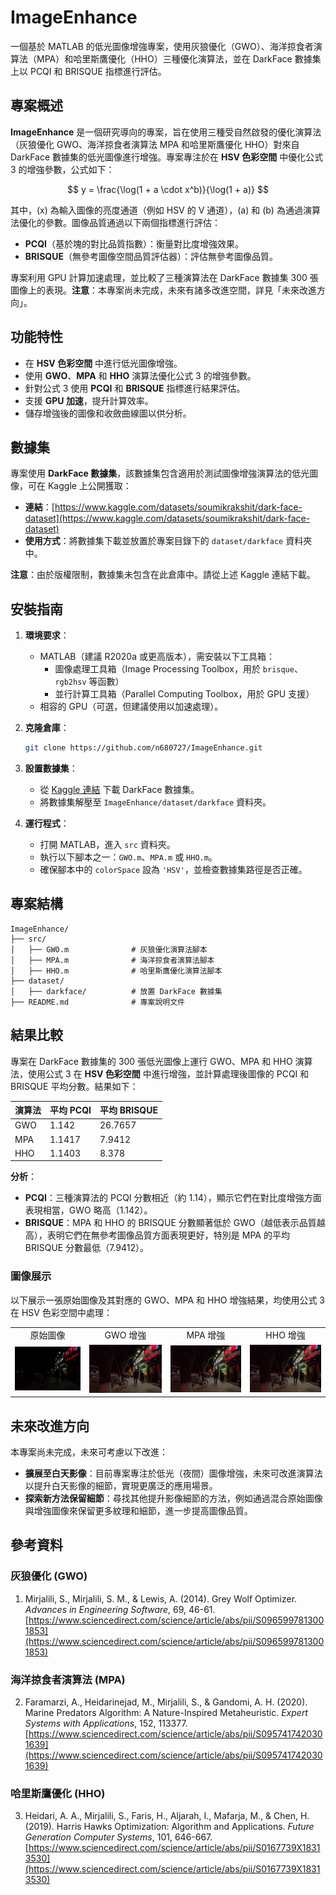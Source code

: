 # ImageEnhance

一個基於 MATLAB 的低光圖像增強專案，使用灰狼優化（GWO）、海洋掠食者演算法（MPA）和哈里斯鷹優化（HHO）三種優化演算法，並在 DarkFace 數據集上以 PCQI 和 BRISQUE 指標進行評估。

## 專案概述

**ImageEnhance** 是一個研究導向的專案，旨在使用三種受自然啟發的優化演算法（灰狼優化 GWO、海洋掠食者演算法 MPA 和哈里斯鷹優化 HHO）對來自 DarkFace 數據集的低光圖像進行增強。專案專注於在 **HSV 色彩空間** 中優化公式 3 的增強參數，公式如下：

$$ y = \frac{\log(1 + a \cdot x^b)}{\log(1 + a)} $$

其中，\(x\) 為輸入圖像的亮度通道（例如 HSV 的 V 通道），\(a\) 和 \(b\) 為通過演算法優化的參數。圖像品質通過以下兩個指標進行評估：
- **PCQI**（基於塊的對比品質指數）：衡量對比度增強效果。
- **BRISQUE**（無參考圖像空間品質評估器）：評估無參考圖像品質。

專案利用 GPU 計算加速處理，並比較了三種演算法在 DarkFace 數據集 300 張圖像上的表現。**注意**：本專案尚未完成，未來有諸多改進空間，詳見「未來改進方向」。

## 功能特性
- 在 **HSV 色彩空間** 中進行低光圖像增強。
- 使用 **GWO**、**MPA** 和 **HHO** 演算法優化公式 3 的增強參數。
- 針對公式 3 使用 **PCQI** 和 **BRISQUE** 指標進行結果評估。
- 支援 **GPU 加速**，提升計算效率。
- 儲存增強後的圖像和收斂曲線圖以供分析。

## 數據集
專案使用 **DarkFace 數據集**，該數據集包含適用於測試圖像增強演算法的低光圖像，可在 Kaggle 上公開獲取：
- **連結**：[https://www.kaggle.com/datasets/soumikrakshit/dark-face-dataset](https://www.kaggle.com/datasets/soumikrakshit/dark-face-dataset)
- **使用方式**：將數據集下載並放置於專案目錄下的 `dataset/darkface` 資料夾中。

**注意**：由於版權限制，數據集未包含在此倉庫中。請從上述 Kaggle 連結下載。

## 安裝指南
1. **環境要求**：
   - MATLAB（建議 R2020a 或更高版本），需安裝以下工具箱：
     - 圖像處理工具箱（Image Processing Toolbox，用於 `brisque`、`rgb2hsv` 等函數）
     - 並行計算工具箱（Parallel Computing Toolbox，用於 GPU 支援）
   - 相容的 GPU（可選，但建議使用以加速處理）。

2. **克隆倉庫**：
   ```bash
   git clone https://github.com/n680727/ImageEnhance.git
   ```

3. **設置數據集**：
   - 從 [Kaggle 連結](https://www.kaggle.com/datasets/soumikrakshit/dark-face-dataset) 下載 DarkFace 數據集。
   - 將數據集解壓至 `ImageEnhance/dataset/darkface` 資料夾。

4. **運行程式**：
   - 打開 MATLAB，進入 `src` 資料夾。
   - 執行以下腳本之一：`GWO.m`、`MPA.m` 或 `HHO.m`。
   - 確保腳本中的 `colorSpace` 設為 `'HSV'`，並檢查數據集路徑是否正確。

## 專案結構
```
ImageEnhance/
├── src/
│   ├── GWO.m              # 灰狼優化演算法腳本
│   ├── MPA.m              # 海洋掠食者演算法腳本
│   ├── HHO.m              # 哈里斯鷹優化演算法腳本
├── dataset/
│   ├── darkface/          # 放置 DarkFace 數據集
├── README.md              # 專案說明文件
```

## 結果比較
專案在 DarkFace 數據集的 300 張低光圖像上運行 GWO、MPA 和 HHO 演算法，使用公式 3 在 **HSV 色彩空間** 中進行增強，並計算處理後圖像的 PCQI 和 BRISQUE 平均分數。結果如下：

| 演算法 | 平均 PCQI | 平均 BRISQUE |
|--------|-----------|--------------|
| GWO    | 1.142     | 26.7657      |
| MPA    | 1.1417    | 7.9412       |
| HHO    | 1.1403    | 8.378        |

**分析**：
- **PCQI**：三種演算法的 PCQI 分數相近（約 1.14），顯示它們在對比度增強方面表現相當，GWO 略高（1.142）。
- **BRISQUE**：MPA 和 HHO 的 BRISQUE 分數顯著低於 GWO（越低表示品質越高），表明它們在無參考圖像品質方面表現更好，特別是 MPA 的平均 BRISQUE 分數最低（7.9412）。

### 圖像展示
以下展示一張原始圖像及其對應的 GWO、MPA 和 HHO 增強結果，均使用公式 3 在 HSV 色彩空間中處理：

<table>
  <tr>
    <td align="center">原始圖像</td>
    <td align="center">GWO 增強</td>
    <td align="center">MPA 增強</td>
    <td align="center">HHO 增強</td>
  </tr>
  <tr>
    <td><img src="results/original_image.png" width="200"></td>
    <td><img src="results/gwo_enhanced.png" width="200"></td>
    <td><img src="results/mpa_enhanced.png" width="200"></td>
    <td><img src="results/hho_enhanced.png" width="200"></td>
  </tr>
</table>


## 未來改進方向
本專案尚未完成，未來可考慮以下改進：
- **擴展至白天影像**：目前專案專注於低光（夜間）圖像增強，未來可改進演算法以提升白天影像的細節，實現更廣泛的應用場景。
- **探索新方法保留細節**：尋找其他提升影像細節的方法，例如通過混合原始圖像與增強圖像來保留更多紋理和細節，進一步提高圖像品質。

## 參考資料

### 灰狼優化 (GWO)
1. Mirjalili, S., Mirjalili, S. M., & Lewis, A. (2014). Grey Wolf Optimizer. *Advances in Engineering Software*, 69, 46-61. [https://www.sciencedirect.com/science/article/abs/pii/S0965997813001853](https://www.sciencedirect.com/science/article/abs/pii/S0965997813001853)

### 海洋掠食者演算法 (MPA)
2. Faramarzi, A., Heidarinejad, M., Mirjalili, S., & Gandomi, A. H. (2020). Marine Predators Algorithm: A Nature-Inspired Metaheuristic. *Expert Systems with Applications*, 152, 113377. [https://www.sciencedirect.com/science/article/abs/pii/S0957417420301639](https://www.sciencedirect.com/science/article/abs/pii/S0957417420301639)

### 哈里斯鷹優化 (HHO)
3. Heidari, A. A., Mirjalili, S., Faris, H., Aljarah, I., Mafarja, M., & Chen, H. (2019). Harris Hawks Optimization: Algorithm and Applications. *Future Generation Computer Systems*, 101, 646-667. [https://www.sciencedirect.com/science/article/abs/pii/S0167739X18313530](https://www.sciencedirect.com/science/article/abs/pii/S0167739X18313530)
